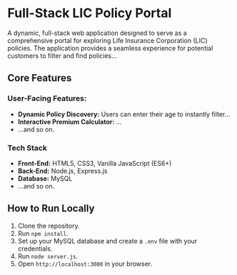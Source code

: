# Full-Stack LIC Policy Portal

A dynamic, full-stack web application designed to serve as a comprehensive portal for exploring Life Insurance Corporation (LIC) policies. The application provides a seamless experience for potential customers to filter and find policies...

## Core Features

### User-Facing Features:
*   **Dynamic Policy Discovery:** Users can enter their age to instantly filter...
*   **Interactive Premium Calculator:** ...
*   ...and so on.

### Tech Stack
*   **Front-End:** HTML5, CSS3, Vanilla JavaScript (ES6+)
*   **Back-End:** Node.js, Express.js
*   **Database:** MySQL
*   ...and so on.

## How to Run Locally

1.  Clone the repository.
2.  Run `npm install`.
3.  Set up your MySQL database and create a `.env` file with your credentials.
4.  Run `node server.js`.
5.  Open `http://localhost:3000` in your browser.